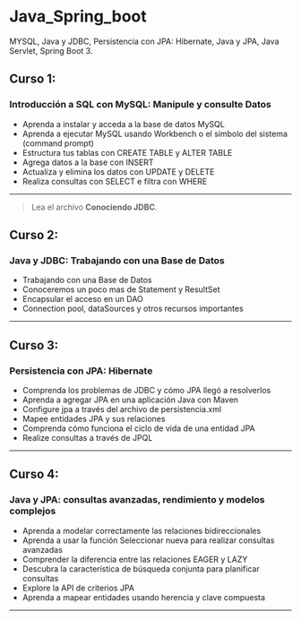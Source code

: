 # Java_Spring_boot
MYSQL, Java y JDBC, Persistencia con JPA: Hibernate, Java y JPA, Java Servlet, Spring Boot 3.

## Curso 1:
### Introducción a SQL con MySQL: Manipule y consulte Datos
- Aprenda a instalar y acceda a la base de datos MySQL
- Aprenda a ejecutar MySQL usando Workbench o el símbolo del sistema (command prompt)
- Estructura tus tablas con CREATE TABLE y ALTER TABLE
- Agrega datos a la base con INSERT
- Actualiza y elimina los datos con UPDATE y DELETE
- Realiza consultas con SELECT e filtra con WHERE
---
> Lea el archivo **Conociendo JDBC**.
## Curso 2:
### Java y JDBC: Trabajando con una Base de Datos
- Trabajando con una Base de Datos
- Conoceremos un poco mas de Statement y ResultSet
- Encapsular el acceso en un DAO
- Connection pool, dataSources y otros recursos importantes
---
## Curso 3:
### Persistencia con JPA: Hibernate
- Comprenda los problemas de JDBC y cómo JPA llegó a resolverlos
- Aprenda a agregar JPA en una aplicación Java con Maven
- Configure jpa a través del archivo de persistencia.xml
- Mapee entidades JPA y sus relaciones
- Comprenda cómo funciona el ciclo de vida de una entidad JPA
- Realize consultas a través de JPQL
--- 
## Curso 4:
### Java y JPA: consultas avanzadas, rendimiento y modelos complejos
- Aprenda a modelar correctamente las relaciones bidireccionales
- Aprenda a usar la función Seleccionar nueva para realizar consultas avanzadas
- Comprender la diferencia entre las relaciones EAGER y LAZY
- Descubra la característica de búsqueda conjunta para planificar consultas
- Explore la API de criterios JPA
- Aprenda a mapear entidades usando herencia y clave compuesta
--- 
